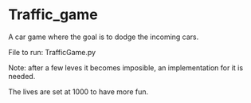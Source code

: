 # Traffic_game
A car game where the goal is to dodge the incoming cars.

File to run: TrafficGame.py

Note: after a few leves it becomes imposible, an implementation for it is needed.

The lives are set at 1000 to have more fun.
